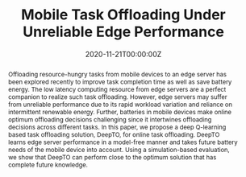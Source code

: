 ---
title: "Mobile Task Offloading Under Unreliable Edge Performance"

# Authors
# If you created a profile for a user (e.g. the default `admin` user), write the username (folder name) here 
# and it will be replaced with their full name and linked to their profile.
authors:
- admin
- mohammad_islam


date: "2020-11-21T00:00:00Z"
doi: "10.1145/3466826.3466838"

# Schedule page publish date (NOT publication's date).
publishDate: "2021-03-21T00:00:00Z"

# Publication type.
# Legend: 0 = Uncategorized; 1 = Conference paper; 2 = Journal article;
# 3 = Preprint / Working Paper; 4 = Report; 5 = Book; 6 = Book section;
# 7 = Thesis; 8 = Patent
publication_types: ["1"]

# Publication name and optional abbreviated publication name.
publication: In 2nd Workshop on AI in Networks and Distributed Systems (WAIN'2020 - colocated with Performance 2020)
publication_short: In 2nd Workshop on AI in Networks and Distributed Systems (WAIN'2020 - colocated with Performance 2020)

abstract: Offloading resource-hungry tasks from mobile devices to an edge server has been explored recently to improve task completion time as well as save battery energy. The low latency computing resource from edge servers are a perfect companion to realize such task offloading. However, edge servers may suffer from unreliable performance due to its rapid workload variation and reliance on intermittent renewable energy. Further, batteries in mobile devices make online optimum offloading decisions challenging since it intertwines offloading decisions across different tasks. In this paper, we propose a deep Q-learning based task offloading solution, DeepTO, for online task offloading. DeepTO learns edge server performance in a model-free manner and takes future battery needs of the mobile device into account. Using a simulation-based evaluation, we show that DeepTO can perform close to the optimum solution that has complete future knowledge.

# Summary. An optional shortened abstract.
summary:  In this paper, we propose a deep Q-learning based task offloading solution, DeepTO, for online task offloading. DeepTO learns edge server performance in a model-free manner and takes future battery needs of the mobile device into account.

tags: ['Mobile Task offloading', 'Reinforcement Learning', 'Edge Computing']

# Display this page in the Featured widget?
featured: true

# Custom links (uncomment lines below)
# links:
# - name: Custom Link
#   url: http://example.org

url_pdf: ''
url_code: ''
url_dataset: ''
url_poster: ''
url_project: ''
url_slides: ''
url_source: 'https://doi.org/10.1145/3466826.3466838'
url_video: ''

# Featured image
# To use, add an image named `featured.jpg/png` to your page's folder. 
image:
  caption: ''
  focal_point: ""
  preview_only: false

# Associated Projects (optional).
#   Associate this publication with one or more of your projects.
#   Simply enter your project's folder or file name without extension.
#   E.g. `internal-project` references `content/project/internal-project/index.md`.
#   Otherwise, set `projects: []`.
projects: []

# Slides (optional).
#   Associate this publication with Markdown slides.
#   Simply enter your slide deck's filename without extension.
#   E.g. `slides: "example"` references `content/slides/example/index.md`.
#   Otherwise, set `slides: ""`.
slides: 
---